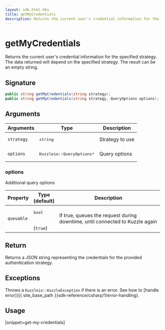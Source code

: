 ```yaml
---
layout: sdk.html.hbs
title: getMyCredentials
description: Returns the current user's credential information for the specified strategy.
---
```


# getMyCredentials

Returns the current user's credential information for the specified strategy. The data returned will depend on the specified strategy. The result can be an empty string.

## Signature

```csharp
public string getMyCredentials(string strategy);
public string getMyCredentials(string strategy, QueryOptions options);
```

## Arguments

| Arguments    | Type    | Description | 
|--------------|---------|-------------|
| `strategy` | <pre>string</pre> | Strategy to use    |
| `options`  | <pre>Kuzzleio::QueryOptions\*</pre>    | Query options

### options

Additional query options

| Property     | Type<br/>(default)    | Description        | 
| ---------- | ------- | --------------------------------- | 
| `queuable` | <pre>bool</pre><br/>(`true`) | If true, queues the request during downtime, until connected to Kuzzle again |

## Return

Returns a JSON string representing the credentials for the provided authentication strategy.

## Exceptions

Throws a `Kuzzleio::KuzzleException` if there is an error. See how to [handle error]({{ site_base_path }}sdk-reference/csharp/1/error-handling).

## Usage

[snippet=get-my-credentials]
